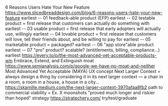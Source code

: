 6 Reasons Users Hate Your New Feature https://www.slicedbreaddesign.com/blog/6-reasons-users-hate-your-new-feature
earliest -- 01 feedback-able product (EFP)
earliest -- 02 testable product = first release that customers can actually do something with
earliest -- 03 usable product = first release that early adopters will actually use, willingly
earliest -- 04 lovable product = first release that customers will love, tell their friends about, and be willing to pay for
earliest -- 05 marketable product = packaged?
earliest -- 06 "app store"able product
earliest -- 07 "pro" product? scalable? (entitlements, billing, compliance...)
earliest https://every.to/p/the-most-advanced-yet-acceptable-products-win
Embrace, Extend, and Extinguish
moat https://www.semianalysis.com/p/google-we-have-no-moat-and-neither
Most Advanced Yet Acceptable (MAYA) UX concept
Next Larger Context = always design a thing by considering it in its next larger context — a chair in a room, a room in a house, a house in a city... https://skamille.medium.com/the-next-larger-context-3970afaa8fb2
path to commercial viability = Ex. X moonshots "proved much longer and riskier than hoped"
strategy https://stratechery.com/
try/test/graduate

